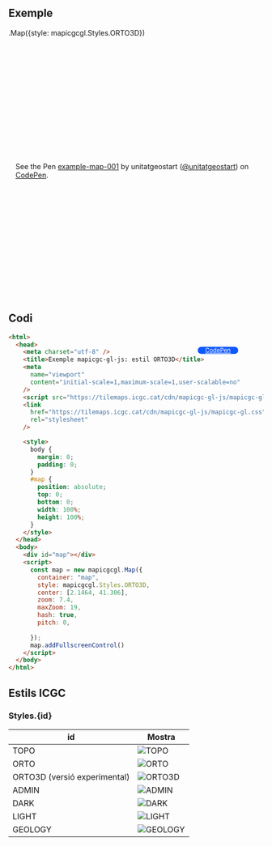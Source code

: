 ## Exemple

.Map({style: mapicgcgl.Styles.ORTO3D})

<p class="codepen" data-height="500" data-theme-id="light" data-slug-hash="MWRrRPR" data-editable="true" data-user="unitatgeostart" style="height: 500px; box-sizing: border-box; display: flex; align-items: center; justify-content: center; border: 0px; margin: 1em 0; padding: 1em;">
  <span>See the Pen <a href="https://codepen.io/unitatgeostart/pen/MWRrRPR">
  example-map-001</a> by unitatgeostart (<a href="https://codepen.io/unitatgeostart">@unitatgeostart</a>)
  on <a href="https://codepen.io">CodePen</a>.</span>
</p>
<script async src="https://cpwebassets.codepen.io/assets/embed/ei.js"></script>

<a style="color: white" target="_blank" class=" button btn btn-primary" href="https://codepen.io/unitatgeostart/pen/MWRrRPR">CodePen</a>

<style>
  .button{
    position: relative;
    top: 84px;
    z-index: 1;
    /* right: -46px; */
    width: 80px;
    float: right;
    right: 50px;
    background-color: #0d58ff;
    border-radius: 10px;
    text-align: -webkit-center;
    font-size: smaller;
    
  }
    .button:hover{

    background-color: #032879;

  }


  </style>

## Codi

```html
<html>
  <head>
    <meta charset="utf-8" />
    <title>Exemple mapicgc-gl-js: estil ORTO3D</title>
    <meta
      name="viewport"
      content="initial-scale=1,maximum-scale=1,user-scalable=no"
    />
    <script src="https://tilemaps.icgc.cat/cdn/mapicgc-gl-js/mapicgc-gl.js"></script>
    <link
      href="https://tilemaps.icgc.cat/cdn/mapicgc-gl-js/mapicgc-gl.css"
      rel="stylesheet"
    />

    <style>
      body {
        margin: 0;
        padding: 0;
      }
      #map {
        position: absolute;
        top: 0;
        bottom: 0;
        width: 100%;
        height: 100%;
      }
    </style>
  </head>
  <body>
    <div id="map"></div>
    <script>
      const map = new mapicgcgl.Map({
        container: "map",
        style: mapicgcgl.Styles.ORTO3D,
        center: [2.1464, 41.306],
        zoom: 7.4,
        maxZoom: 19,
        hash: true,
        pitch: 0,
       
      });
      map.addFullscreenControl()
    </script>
  </body>
</html>
```

## Estils ICGC

### Styles.{id}

| id      | Mostra                                                                                                 |
| ------- | ------------------------------------------------------------------------------------------------------ |
| TOPO    | ![TOPO](https://visors.icgc.cat/contextmaps/imatges_estil/icgc_mapa_estandard_general.png)             |
| ORTO    | ![ORTO](https://visors.icgc.cat/contextmaps/imatges_estil/icgc_orto_hibrida.png)                       |
| ORTO3D  (versió experimental)| ![ORTO3D](https://visors.icgc.cat/contextmaps/imatges_estil/icgc_orto_hibrida.png)                       |
| ADMIN   | ![ADMIN](https://visors.icgc.cat/contextmaps/imatges_estil/icgc_delimitacio_limits_administratius.png) |
| DARK    | ![DARK](https://visors.icgc.cat/contextmaps/imatges_estil/icgc_mapa_base_fosc.png)                     |
| LIGHT   | ![LIGHT](https://visors.icgc.cat/contextmaps/imatges_estil/icgc_mapa_base_gris.png)                    |
| GEOLOGY | ![GEOLOGY](https://visors.icgc.cat/contextmaps/imatges_estil/icgc_geologic_informacio.png)             |
